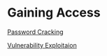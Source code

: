 # Gaining Access

[Password Cracking](Gaining%20Access/Password%20Cracking.md)

[Vulnerability Exploitaion](Gaining%20Access/Vulnerability%20Exploitaion.md)